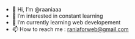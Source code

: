 - 👋 Hi, I’m @raaniaaa
- 👀 I’m interested in constant learning
- 🌱 I’m currently learning web developement
- 📫 How to reach me : raniaforweb@gmail.com

<!---
raaniaaa/raaniaaa is a ✨ special ✨ repository because its `README.md` (this file) appears on your GitHub profile.
You can click the Preview link to take a look at your changes.
--->
